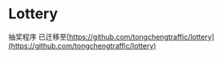 # Lottery
抽奖程序
已迁移至[https://github.com/tongchengtraffic/lottery](https://github.com/tongchengtraffic/lottery)

